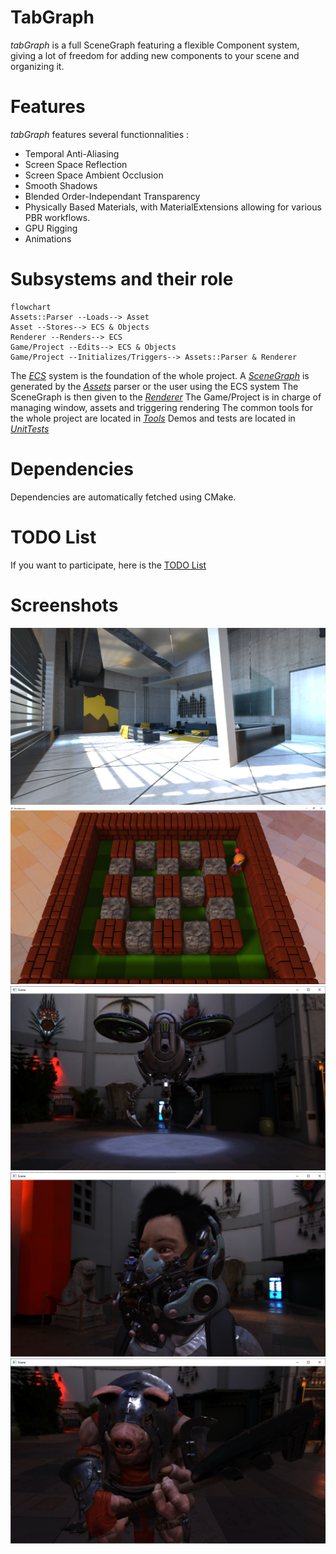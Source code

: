 
# TabGraph
*tabGraph* is a full SceneGraph featuring a flexible Component system, giving a lot of freedom for adding new components to your scene and organizing it.

# Features
*tabGraph* features several functionnalities :
 - Temporal Anti-Aliasing
 - Screen Space Reflection
 - Screen Space Ambient Occlusion
 - Smooth Shadows
 - Blended Order-Independant Transparency
 - Physically Based Materials, with MaterialExtensions allowing for various PBR workflows.
 - GPU Rigging
 - Animations

# Subsystems and their role
```mermaid
flowchart
Assets::Parser --Loads--> Asset
Asset --Stores--> ECS & Objects
Renderer --Renders--> ECS
Game/Project --Edits--> ECS & Objects
Game/Project --Initializes/Triggers--> Assets::Parser & Renderer
```
The [*ECS*](./ECS) system is the foundation of the whole project.
A [*SceneGraph*](./SceneGraph) is generated by the [*Assets*](./Assets) parser or the user using the ECS system
The SceneGraph is then given to the [*Renderer*](./Renderer)
The Game/Project is in charge of managing window, assets and triggering rendering
The common tools for the whole project are located in [*Tools*](./Tools)
Demos and tests are located in [*UnitTests*](./UnitTests)

# Dependencies
Dependencies are automatically fetched using CMake.

# TODO List
If you want to participate, here is the [TODO List](/TODO.md)

# Screenshots
![Mirror's Edge flat](/screenshots/Capture4.PNG "Mirror's Edge flat")
![Bomberman](/screenshots/Capture0.PNG "Bomberman")
![Buster Drone](/screenshots/Capture1.PNG "Buster Drone")
![Empire of Future](/screenshots/Capture2.PNG "Empire of Future")
![Pigman](/screenshots/Capture3.PNG "Pigman")

